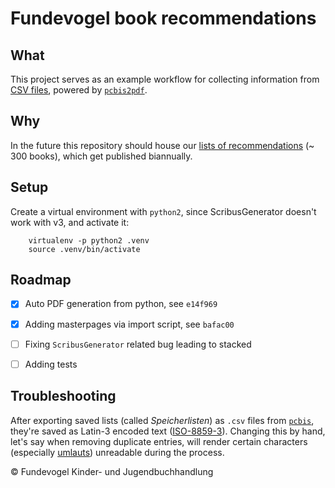 # Fundevogel book recommendations

## What
This project serves as an example workflow for collecting information from [CSV files](https://en.wikipedia.org/wiki/Comma-separated_values), powered by [`pcbis2pdf`](https://github.com/fundevogel/pcbis2pdf).


## Why
In the future this repository should house our [lists of recommendations](https://fundevogel.de/en/recommendations) (~ 300 books), which get published biannually.


## Setup
Create a virtual environment with `python2`, since ScribusGenerator doesn't work with v3, and activate it:

```text
    virtualenv -p python2 .venv
    source .venv/bin/activate
```


## Roadmap
- [x] Auto PDF generation from python, see `e14f969`
- [x] Adding masterpages via import script, see `bafac00`
- [ ] Fixing `ScribusGenerator` related bug leading to stacked
- [ ] Adding tests


## Troubleshooting
After exporting saved lists (called *Speicherlisten*) as `.csv` files from [`pcbis`](https://www.pcbis.de), they're saved as Latin-3 encoded text ([ISO-8859-3](https://en.wikipedia.org/wiki/ISO/IEC_8859-3)). Changing this by hand, let's say when removing duplicate entries, will render certain characters (especially [umlauts](https://en.wikipedia.org/wiki/Diaeresis_(diacritic)#Umlaut)) unreadable during the process.


:copyright: Fundevogel Kinder- und Jugendbuchhandlung
